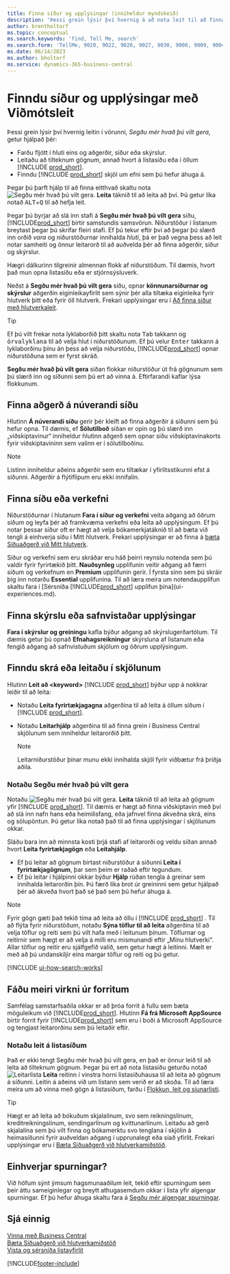 ```yaml
---
title: Finna síður og upplýsingar (inniheldur myndskeið)
description: 'Þessi grein lýsir því hvernig á að nota leit til að finna aðgerðir, síður, skýrslur, skjöl og gögn og önnur forrit og ráðgjafarþjónustu.'
author: brentholtorf
ms.topic: conceptual
ms.search.keywords: 'find, Tell Me, search'
ms.search.form: 'TellMe, 9020, 9022, 9026, 9027, 9030, 9000, 9009, 9004, 9005, 9024, 9006, 9007, 9010, 9016, 9017'
ms.date: 06/14/2023
ms.author: bholtorf
ms.service: dynamics-365-business-central
---
```

# Finndu síður og upplýsingar með Viðmótsleit

Þessi grein lýsir því hvernig leitin í vörunni, *Segðu mér hvað þú vilt gera*, getur hjálpað þér: 

* Farðu fljótt í hluti eins og aðgerðir, síður eða skýrslur.
* Leitaðu að tilteknum gögnum, annað hvort á listasíðu eða í öllum [!INCLUDE [prod_short](includes/prod_short.md)].
* Finndu [!INCLUDE [prod_short](includes/prod_short.md)] skjöl um efni sem þú hefur áhuga á.

<!-- ![!VIDEO https://go.microsoft.com/fwlink/?linkid=2086048] -->

Þegar þú þarft hjálp til að finna eitthvað skaltu nota ![Segðu mér hvað þú vilt gera.](media/ui-search/search.png "Leit að síðu eða skýrslu") **Leita** táknið til að leita að því. Þú getur líka notað <kbd>ALT</kbd>+<kbd>Q</kbd> til að hefja leit.

Þegar þú byrjar að slá inn stafi á **Segðu mér hvað þú vilt gera** síðu, [!INCLUDE[prod_short](includes/prod_short.md)] birtir samstundis samsvörun. Niðurstöður í listanum breytast þegar þú skrifar fleiri stafi. Ef þú tekur eftir því að þegar þú slærð inn orðið *vara* og niðurstöðurnar innihalda *hluti*, þá er það vegna þess að leit notar samheiti og önnur leitarorð til að auðvelda þér að finna aðgerðir, síður og skýrslur.

Hægri dálkurinn tilgreinir almennan flokk af niðurstöðum. Til dæmis, hvort það mun opna listasíðu eða er stjórnsýsluverk.  

Neðst á **Segðu mér hvað þú vilt gera** síðu, opnar **könnunarsíðurnar og skýrslur** aðgerðin eiginleikayfirlit sem sýnir þér alla tiltæka eiginleika fyrir hlutverk þitt eða fyrir öll hlutverk. Frekari upplýsingar eru í [Að finna síður með hlutverkaleit](ui-role-explorer.md).

> [!TIP]  
> Ef þú vilt frekar nota lyklaborðið þitt skaltu nota <kbd>Tab</kbd> takkann og <kbd>örvalyklana</kbd> til að velja hlut í niðurstöðunum. Ef þú velur  <kbd>Enter</kbd> takkann á lyklaborðinu þínu án þess að velja niðurstöðu, [!INCLUDE[prod_short](includes/prod_short.md)] opnar niðurstöðuna sem er fyrst skráð.

 **Segðu mér hvað þú vilt gera** síðan flokkar niðurstöður út frá gögnunum sem þú slærð inn og síðunni sem þú ert að vinna á. Eftirfarandi kaflar lýsa flokkunum.

## Finna aðgerð á núverandi síðu

Hlutinn **Á núverandi síðu**  gerir þér kleift að finna aðgerðir á síðunni sem þú hefur opna. Til dæmis, ef  **Sölutilboð** síðan er opin og þú slærð inn „viðskiptavinur“ inniheldur hlutinn aðgerð sem opnar síðu viðskiptavinakorts fyrir viðskiptavininn sem valinn er í sölutilboðinu.

> [!NOTE]  
> Listinn inniheldur aðeins aðgerðir sem eru tiltækar í yfirlitsstikunni efst á síðunni. Aðgerðir á flýtiflipum eru ekki innifalin.  

## Finna síðu eða verkefni

Niðurstöðurnar í hlutanum **Fara í síður og verkefni** veita aðgang að öðrum síðum og leyfa þér að framkvæma verkefni eða leita að upplýsingum. Ef þú notar þessar síður oft er hægt að velja bókamerkjatáknið til að bæta við tengli á einhverja síðu í Mitt hlutverk. Frekari upplýsingar er að finna á [bæta Síðuaðgerð við Mitt hlutverk](ui-bookmarks.md).

Síður og verkefni sem eru skráðar eru háð þeirri reynslu notenda sem þú valdir fyrir fyrirtækið þitt.  **Nauðsynleg** upplifunin veitir aðgang að færri síðum og verkefnum en **Premium** upplifunin gerir. Í fyrsta sinn sem þú skráir þig inn notarðu **Essential** upplifunina. Til að læra meira um notendaupplifun skaltu fara í [Sérsníða  [!INCLUDE[prod_short](includes/prod_short.md)] upplifun þína](ui-experiences.md).

## Finna skýrslu eða safnvistaðar upplýsingar

**Fara í skýrslur og greiningu** kafla býður aðgang að skýrslugerðartólum. Til dæmis getur þú opnað **Efnahagsreikningur** skýrsluna af listanum eða fengið aðgang að safnvistuðum skjölum og öðrum upplýsingum.  

## Finndu skrá eða leitaðu í skjölunum

Hlutinn **Leit að \<keyword\>**  [!INCLUDE [prod_short](includes/prod_short.md)]  býður upp á nokkrar leiðir til að leita:

* Notaðu **Leita fyrirtækjagagna** aðgerðina til að leita á öllum síðum í [!INCLUDE [prod_short](includes/prod_short.md)].
* Notaðu **Leitarhjálp** aðgerðina til að finna grein í Business Central skjölunum sem inniheldur leitarorðið þitt.

  > [!NOTE]  
  > Leitarniðurstöður þínar munu ekki innihalda skjöl fyrir viðbætur frá þriðja aðila.

### Notaðu Segðu mér hvað þú vilt gera

Notaðu ![Segðu mér hvað þú vilt gera.](media/ui-search/search.png "Leit að síðu eða skýrslu") **Leita** táknið til að leita að gögnum yfir [!INCLUDE [prod_short](includes/prod_short.md)]. Til dæmis er hægt að finna viðskiptavin með því að slá inn nafn hans eða heimilisfang, eða jafnvel finna ákveðna skrá, eins og sölupöntun. Þú getur líka notað það til að finna upplýsingar í skjölunum okkar.

Sláðu bara inn að minnsta kosti þrjá stafi af leitarorði og veldu síðan annað hvort **Leita fyrirtækjagögn** eða **Leitahjálp**.

* Ef þú leitar að gögnum birtast niðurstöður á síðunni **Leita í fyrirtækjagögnum**, þar sem þeim er raðað eftir tegundum.  
* Ef þú leitar í hjálpinni okkar býður **Hjálp** rúðan tengla á greinar sem innihalda leitarorðin þín. Þú færð líka brot úr greininni sem getur hjálpað þér að ákveða hvort það sé það sem þú hefur áhuga á.

> [!NOTE]
> Fyrir gögn gæti það tekið tíma að leita að öllu í [!INCLUDE [prod_short](includes/prod_short.md)] . Til að flýta fyrir niðurstöðum, notaðu **Sýna töflur til að leita** aðgerðina til að velja töflur og reiti sem þú vilt hafa með í leitunum þínum. Töflurnar og reitirnir sem hægt er að velja á milli eru mismunandi eftir „Mínu hlutverki“. Allar töflur og reitir eru sjálfgefið valið, sem getur hægt á leitinni. Mælt er með að þú undanskiljir eins margar töflur og reiti og þú getur.

[!INCLUDE [ui-how-search-works](includes/ui-how-search-works.md)]

## Fáðu meiri virkni úr forritum

Samfélag samstarfsaðila okkar er að þróa forrit á fullu sem bæta möguleikum við [!INCLUDE[prod_short](includes/prod_short.md)]. Hlutinn **Fá frá Microsoft AppSource** birtir forrit fyrir [!INCLUDE[prod_short](includes/prod_short.md)] sem eru í boði á Microsoft AppSource og tengjast leitarorðinu sem þú leitaðir eftir.

### Notaðu leit á listasíðum

Það er ekki tengt Segðu mér hvað þú vilt gera, en það er önnur leið til að leita að tilteknum gögnum. Þegar þú ert að nota listasíðu geturðu notað ![Leitarlista](media/ui-search/search-list.png "Tákn fyrir leitarlista") **Leita** reitinn í vinstra horni listasíðuhausa til að leita að gögnum á síðunni. Leitin á aðeins við um listann sem verið er að skoða. Til að læra meira um að vinna með gögn á listasíðum, farðu í [Flokkun, leit og síunarlisti](ui-enter-criteria-filters.md).  

> [!TIP]
> Hægt er að leita að bókuðum skjalalínum, svo sem reikningslínum, kreditreikningslínum, sendingarlínum og kvittunarlínum. Leitaðu að gerð skjalalína sem þú vilt finna og bókamerktu svo tenglana í skjölin á heimasíðunni fyrir auðveldan aðgang í upprunalegt eða síað yfirlit. Frekari upplýsingar eru í [Bæta Síðuaðgerð við hlutverkamiðstöð](ui-bookmarks.md).

## Einhverjar spurningar?

Við höfum sýnt ýmsum hagsmunaaðilum leit, tekið eftir spurningum sem þeir áttu sameiginlegar og breytt athugasemdum okkar í lista yfir algengar spurningar. Ef þú hefur áhuga skaltu fara á [Segðu mér algengar spurningar](ui-search-faq.md).

## Sjá einnig

[Vinna með Business Central](ui-work-product.md)  
[Bæta Síðuaðgerð við hlutverkamiðstöð](ui-bookmarks.md)  
[Vista og sérsníða listayfirlit](ui-views.md)  

[!INCLUDE[footer-include](includes/footer-banner.md)]
